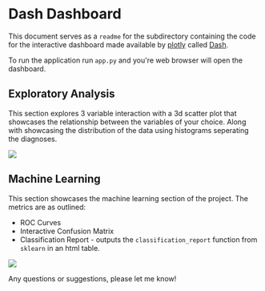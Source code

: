 # Dash Dashboard

This document serves as a `readme` for the subdirectory containing the code for the interactive dashboard made available by [plotly](https://plot.ly/) called [Dash](https://plot.ly/products/dash/).

To run the application run `app.py` and you're web browser will open the dashboard.

## Exploratory Analysis

This section explores 3 variable interaction with a 3d scatter plot that showcases the relationship between the variables of your choice. Along with showcasing the distribution of the data using histograms seperating the diagnoses.

<img src="https://i.imgur.com/fR2Z8xO.gifv" />

## Machine Learning

This section showcases the machine learning section of the project.
The metrics are as outlined:

+ ROC Curves
+ Interactive Confusion Matrix
+ Classification Report - outputs the `classification_report` function from `sklearn` in an html table.

<img src="https://i.imgur.com/ztbutsl.gifv" />

Any questions or suggestions, please let me know!
